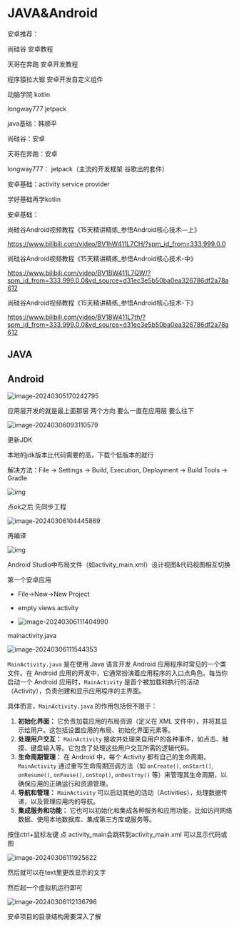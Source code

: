 # JAVA&Android

安卓推荐：

尚硅谷 安卓教程

天哥在奔跑 安卓开发教程

程序猿拉大锯 安卓开发自定义组件

动脑学院 kotlin

longway777 jetpack



java基础：韩顺平

尚硅谷：安卓

天哥在奔跑：安卓

longway777： jetpack（主流的开发框架 谷歌出的套件）



安卓基础：activity service provider

学好基础再学kotlin

安卓基础：

尚硅谷Android视频教程《15天精讲精练_参悟Android核心技术—上》

https://www.bilibili.com/video/BV1hW411L7CH/?spm_id_from=333.999.0.0

尚硅谷Android视频教程《15天精讲精练_参悟Android核心技术-中》

https://www.bilibili.com/video/BV1BW411L7QW/?spm_id_from=333.999.0.0&vd_source=d31ec3e5b50ba0ea326786df2a78a612

尚硅谷Android视频教程《15天精讲精练_参悟Android核心技术-下》

https://www.bilibili.com/video/BV1BW411L7th/?spm_id_from=333.999.0.0&vd_source=d31ec3e5b50ba0ea326786df2a78a612

## JAVA



## Android

![image-20240305170242795](JAVA&Android.assets/image-20240305170242795.png)

应用层开发的就是最上面那层 两个方向 要么一直在应用层 要么往下

![image-20240306093110579](JAVA&Android.assets/image-20240306093110579.png)





更新JDK

本地的jdk版本比代码需要的高，下载个低版本的就行

解决方法：File -> Settings -> Build, Execution, Deployment -> Build Tools -> Gradle

![img](JAVA&Android.assets/企业微信截图_17097144902.png)

点ok之后 先同步工程

![image-20240306104445869](JAVA&Android.assets/image-20240306104445869.png)

再编译

![img](JAVA&Android.assets/企业微信截图_17097146385119.png)

Android Studio中布局文件（如activity_main.xml）设计视图&代码视图相互切换

第一个安卓应用

- File->New->New Project

- empty views activity

- ![image-20240306111404990](JAVA&Android.assets/image-20240306111404990.png)

mainactivity.java

![image-20240306111544353](JAVA&Android.assets/image-20240306111544353.png)

`MainActivity.java` 是在使用 Java 语言开发 Android 应用程序时常见的一个类文件。在 Android 应用的开发中，它通常扮演着应用程序的入口点角色。每当你启动一个 Android 应用时，`MainActivity` 是首个被加载和执行的活动（Activity），负责创建和显示应用程序的主界面。

具体而言，`MainActivity.java` 的作用包括但不限于：

1. **初始化界面：** 它负责加载应用的布局资源（定义在 XML 文件中），并将其显示给用户。这包括设置应用的布局、初始化界面元素等。
2. **处理用户交互：** `MainActivity` 接收并处理来自用户的各种事件，如点击、触摸、键盘输入等。它包含了处理这些用户交互所需的逻辑代码。
3. **生命周期管理：** 在 Android 中，每个 Activity 都有自己的生命周期，`MainActivity` 通过重写生命周期回调方法（如 `onCreate()`, `onStart()`, `onResume()`, `onPause()`, `onStop()`, `onDestroy()` 等）来管理其生命周期，以确保应用的正确运行和资源管理。
4. **导航和管理：** `MainActivity` 可以启动其他的活动（Activities），处理数据传递，以及管理应用内的导航。
5. **集成服务和功能：** 它也可以初始化和集成各种服务和应用功能，比如访问网络数据、使用本地数据库、集成第三方库或服务等。

按住ctrl+鼠标左键 点 activity_main会跳转到activity_main.xml 可以显示代码或图

![image-20240306111925622](JAVA&Android.assets/image-20240306111925622.png)

然后就可以在text里更改显示的文字

然后起一个虚拟机运行即可

![image-20240306112136796](JAVA&Android.assets/image-20240306112136796.png)

安卓项目的目录结构需要深入了解















